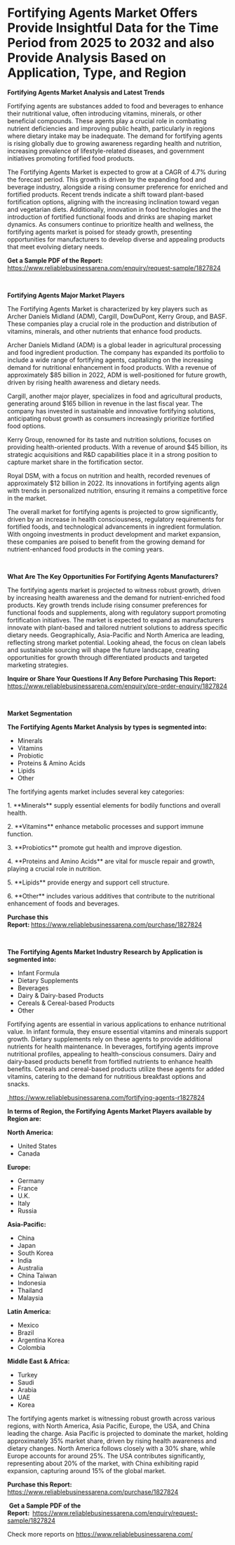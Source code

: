 <p><h1>Fortifying Agents Market Offers Provide Insightful Data for the Time Period from 2025 to 2032 and also Provide Analysis Based on Application, Type, and Region</h1></p><p><strong>Fortifying Agents Market Analysis and Latest Trends</strong></p>
<p><p>Fortifying agents are substances added to food and beverages to enhance their nutritional value, often introducing vitamins, minerals, or other beneficial compounds. These agents play a crucial role in combating nutrient deficiencies and improving public health, particularly in regions where dietary intake may be inadequate. The demand for fortifying agents is rising globally due to growing awareness regarding health and nutrition, increasing prevalence of lifestyle-related diseases, and government initiatives promoting fortified food products.</p><p>The Fortifying Agents Market is expected to grow at a CAGR of 4.7% during the forecast period. This growth is driven by the expanding food and beverage industry, alongside a rising consumer preference for enriched and fortified products. Recent trends indicate a shift toward plant-based fortification options, aligning with the increasing inclination toward vegan and vegetarian diets. Additionally, innovation in food technologies and the introduction of fortified functional foods and drinks are shaping market dynamics. As consumers continue to prioritize health and wellness, the fortifying agents market is poised for steady growth, presenting opportunities for manufacturers to develop diverse and appealing products that meet evolving dietary needs.</p></p>
<p><strong>Get a Sample PDF of the Report:&nbsp;</strong> <a href="https://www.reliablebusinessarena.com/enquiry/request-sample/1827824?utm_campaign=2031&utm_medium=2&utm_source=Github&utm_content=ia&utm_term=31012025&utm_id=fortifying-agents">https://www.reliablebusinessarena.com/enquiry/request-sample/1827824</a></p>
<p>&nbsp;</p>
<p><strong>Fortifying Agents Major Market Players</strong></p>
<p><p>The Fortifying Agents Market is characterized by key players such as Archer Daniels Midland (ADM), Cargill, DowDuPont, Kerry Group, and BASF. These companies play a crucial role in the production and distribution of vitamins, minerals, and other nutrients that enhance food products.</p><p>Archer Daniels Midland (ADM) is a global leader in agricultural processing and food ingredient production. The company has expanded its portfolio to include a wide range of fortifying agents, capitalizing on the increasing demand for nutritional enhancement in food products. With a revenue of approximately $85 billion in 2022, ADM is well-positioned for future growth, driven by rising health awareness and dietary needs.</p><p>Cargill, another major player, specializes in food and agricultural products, generating around $165 billion in revenue in the last fiscal year. The company has invested in sustainable and innovative fortifying solutions, anticipating robust growth as consumers increasingly prioritize fortified food options.</p><p>Kerry Group, renowned for its taste and nutrition solutions, focuses on providing health-oriented products. With a revenue of around $45 billion, its strategic acquisitions and R&D capabilities place it in a strong position to capture market share in the fortification sector.</p><p>Royal DSM, with a focus on nutrition and health, recorded revenues of approximately $12 billion in 2022. Its innovations in fortifying agents align with trends in personalized nutrition, ensuring it remains a competitive force in the market.</p><p>The overall market for fortifying agents is projected to grow significantly, driven by an increase in health consciousness, regulatory requirements for fortified foods, and technological advancements in ingredient formulation. With ongoing investments in product development and market expansion, these companies are poised to benefit from the growing demand for nutrient-enhanced food products in the coming years.</p></p>
<p>&nbsp;</p>
<p><strong>What Are The Key Opportunities For Fortifying Agents Manufacturers?</strong></p>
<p><p>The fortifying agents market is projected to witness robust growth, driven by increasing health awareness and the demand for nutrient-enriched food products. Key growth trends include rising consumer preferences for functional foods and supplements, along with regulatory support promoting fortification initiatives. The market is expected to expand as manufacturers innovate with plant-based and tailored nutrient solutions to address specific dietary needs. Geographically, Asia-Pacific and North America are leading, reflecting strong market potential. Looking ahead, the focus on clean labels and sustainable sourcing will shape the future landscape, creating opportunities for growth through differentiated products and targeted marketing strategies.</p></p>
<p><strong>Inquire or Share Your Questions If Any Before Purchasing This Report:</strong> <a href="https://www.reliablebusinessarena.com/enquiry/pre-order-enquiry/1827824?utm_campaign=2031&utm_medium=2&utm_source=Github&utm_content=ia&utm_term=31012025&utm_id=fortifying-agents">https://www.reliablebusinessarena.com/enquiry/pre-order-enquiry/1827824</a></p>
<p>&nbsp;</p>
<p><strong>Market Segmentation</strong></p>
<p><strong>The Fortifying Agents Market Analysis by types is segmented into:</strong></p>
<p><ul><li>Minerals</li><li>Vitamins</li><li>Probiotic</li><li>Proteins & Amino Acids</li><li>Lipids</li><li>Other</li></ul></p>
<p><p>The fortifying agents market includes several key categories: </p><p>1. **Minerals** supply essential elements for bodily functions and overall health.</p><p>2. **Vitamins** enhance metabolic processes and support immune function.</p><p>3. **Probiotics** promote gut health and improve digestion. </p><p>4. **Proteins and Amino Acids** are vital for muscle repair and growth, playing a crucial role in nutrition.</p><p>5. **Lipids** provide energy and support cell structure. </p><p>6. **Other** includes various additives that contribute to the nutritional enhancement of foods and beverages.</p></p>
<p><strong>Purchase this Report:&nbsp;</strong><a href="https://www.reliablebusinessarena.com/purchase/1827824?utm_campaign=2031&utm_medium=2&utm_source=Github&utm_content=ia&utm_term=31012025&utm_id=fortifying-agents">https://www.reliablebusinessarena.com/purchase/1827824</a></p>
<p>&nbsp;</p>
<p><strong>The Fortifying Agents Market Industry Research by Application is segmented into:</strong></p>
<p><ul><li>Infant Formula</li><li>Dietary Supplements</li><li>Beverages</li><li>Dairy & Dairy-based Products</li><li>Cereals & Cereal-based Products</li><li>Other</li></ul></p>
<p><p>Fortifying agents are essential in various applications to enhance nutritional value. In infant formula, they ensure essential vitamins and minerals support growth. Dietary supplements rely on these agents to provide additional nutrients for health maintenance. In beverages, fortifying agents improve nutritional profiles, appealing to health-conscious consumers. Dairy and dairy-based products benefit from fortified nutrients to enhance health benefits. Cereals and cereal-based products utilize these agents for added vitamins, catering to the demand for nutritious breakfast options and snacks.</p></p>
<p><a href="https://www.reliablebusinessarena.com/fortifying-agents-r1827824?utm_campaign=2031&utm_medium=2&utm_source=Github&utm_content=ia&utm_term=31012025&utm_id=fortifying-agents">&nbsp;https://www.reliablebusinessarena.com/fortifying-agents-r1827824</a></p>
<p><strong>In terms of Region, the Fortifying Agents Market Players available by Region are:</strong></p>
<p>
    <p> <strong> North America: </strong>
        <ul>
            <li>United States</li>
            <li>Canada</li>
        </ul>
        </p> 
    <p> <strong> Europe: </strong>
        <ul>
            <li>Germany</li>
            <li>France</li>
            <li>U.K.</li>
            <li>Italy</li>
            <li>Russia</li>
        </ul>
        </p> 
    <p> <strong> Asia-Pacific: </strong>
        <ul>
            <li>China</li>
            <li>Japan</li>
            <li>South Korea</li>
            <li>India</li>
            <li>Australia</li>
            <li>China Taiwan</li>
            <li>Indonesia</li>
            <li>Thailand</li>
            <li>Malaysia</li>
        </ul>
        </p> 
    <p> <strong> Latin America: </strong>
        <ul>
            <li>Mexico</li>
            <li>Brazil</li>
            <li>Argentina Korea</li>
            <li>Colombia</li>
        </ul>
        </p> 
    <p> <strong> Middle East & Africa: </strong>
        <ul>
            <li>Turkey</li>
            <li>Saudi</li>
            <li>Arabia</li>
            <li>UAE</li>
            <li>Korea</li>
        </ul>
    </p>
    </p>
<p><p>The fortifying agents market is witnessing robust growth across various regions, with North America, Asia Pacific, Europe, the USA, and China leading the charge. Asia Pacific is projected to dominate the market, holding approximately 35% market share, driven by rising health awareness and dietary changes. North America follows closely with a 30% share, while Europe accounts for around 25%. The USA contributes significantly, representing about 20% of the market, with China exhibiting rapid expansion, capturing around 15% of the global market.</p></p>
<p><strong>Purchase this Report: </strong><a href="https://www.reliablebusinessarena.com/purchase/1827824?utm_campaign=2031&utm_medium=2&utm_source=Github&utm_content=ia&utm_term=31012025&utm_id=fortifying-agents">https://www.reliablebusinessarena.com/purchase/1827824</a></p>
<p>&nbsp;<strong>Get a Sample PDF of the Report:&nbsp;&nbsp;</strong><a href="https://www.reliablebusinessarena.com/enquiry/request-sample/1827824?utm_campaign=2031&utm_medium=2&utm_source=Github&utm_content=ia&utm_term=31012025&utm_id=fortifying-agents">https://www.reliablebusinessarena.com/enquiry/request-sample/1827824</a></p>
<p><strong></strong></p>
<p>Check more reports on <a href="https://www.reliablebusinessarena.com/?utm_campaign=2031&utm_medium=2&utm_source=Github&utm_content=ia&utm_term=31012025&utm_id=fortifying-agents">https://www.reliablebusinessarena.com/</a></p>